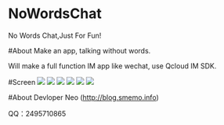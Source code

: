 # NoWordsChat
No Words Chat,Just For Fun!

#About
Make an app, talking without words.

Will make a full function IM app like wechat, use Qcloud IM SDK.

#Screen
![](https://github.com/szpnygo/NoWordsChat/blob/master/screen/1.jpg)
![](https://github.com/szpnygo/NoWordsChat/blob/master/screen/2.jpg)
![](https://github.com/szpnygo/NoWordsChat/blob/master/screen/3.jpg)
![](https://github.com/szpnygo/NoWordsChat/blob/master/screen/4.jpg)
![](https://github.com/szpnygo/NoWordsChat/blob/master/screen/5.jpg)
![](https://github.com/szpnygo/NoWordsChat/blob/master/screen/6.jpg)

#About Devloper
Neo (http://blog.smemo.info) 

QQ：2495710865
